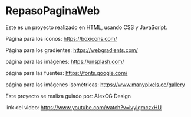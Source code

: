 # RepasoPaginaWeb
Este es un proyecto realizado en HTML, usando CSS y JavaScript.

Página para los íconos: https://boxicons.com/

Página para los gradientes: https://webgradients.com/

página para las imágenes: https://unsplash.com/

página para las fuentes: https://fonts.google.com/

página para las imágenes isométricas: https://www.manypixels.co/gallery

Este proyecto se realiza guiado por: AlexCG Design

link del video: https://www.youtube.com/watch?v=ivyIqmczxHU